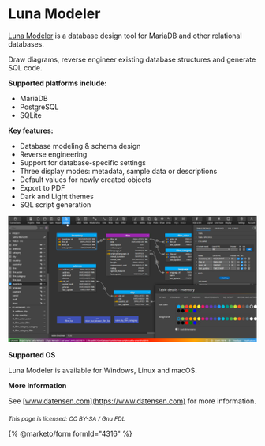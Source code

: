 # Luna Modeler

[Luna Modeler](https://www.datensen.com/) is a database design tool for MariaDB and other relational databases.

Draw diagrams, reverse engineer existing database structures and generate SQL code.

**Supported platforms include:**

* MariaDB
* PostgreSQL
* SQLite

**Key features:**

* Database modeling & schema design
* Reverse engineering
* Support for database-specific settings
* Three display modes: metadata, sample data or descriptions
* Default values for newly created objects
* Export to PDF
* Dark and Light themes
* SQL script generation

![mariadb-database-design-luna-modeler](../../.gitbook/assets/mariadb-database-design-luna-modeler.png)

**Supported OS**

Luna Modeler is available for Windows, Linux and macOS.

**More information**

See [www.datensen.com](https://www.datensen.com) for more information.

<sub>_This page is licensed: CC BY-SA / Gnu FDL_</sub>

{% @marketo/form formId="4316" %}
